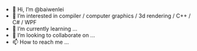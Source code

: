 - 👋 Hi, I’m @baiwenlei
- 👀 I’m interested in compiler / computer graphics / 3d rendering / C++ / C# / WPF
- 🌱 I’m currently learning ...
- 💞️ I’m looking to collaborate on ...
- 📫 How to reach me ...

<!---
baiwenlei/baiwenlei is a ✨ special ✨ repository because its `README.md` (this file) appears on your GitHub profile.
You can click the Preview link to take a look at your changes.
--->
